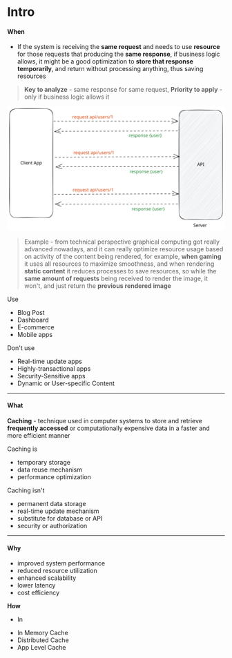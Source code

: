 # Intro



#### When

* If the system is receiving the **same request** and needs to use **resource** for those requests that producing the **same response**, if business logic allows, it might be a good optimization to **store that response temporarily**, and return without processing anything, thus saving resources

> **Key to analyze** - same response for same request, **Priority to apply** - only if business logic allows it



<img src=".gitbook/assets/file.excalidraw.svg" alt="" class="gitbook-drawing">

> Example - from technical perspective graphical computing got really advanced nowadays, and it can really optimize resource usage based on activity of the content being rendered, for example, **when gaming** it uses all resources to maximize smoothness, and when rendering **static content** it reduces processes to save resources, so while the **same amount of requests** being received to render the image, it won't, and just return the **previous rendered image**  &#x20;



Use

* Blog Post
* Dashboard
* E-commerce
* Mobile apps

Don't use

* Real-time update apps
* Highly-transactional apps
* Security-Sensitive apps
* Dynamic or User-specific Content

***

#### What

**Caching** - technique used in computer systems to store and retrieve **frequently accessed** or computationally expensive data in a faster and more efficient manner



Caching is

* temporary storage
* data reuse mechanism
* performance optimization

Caching isn't&#x20;

* permanent data storage
* real-time update mechanism
* substitute for database or API
* security or authorization

***

#### Why

* improved system performance
* reduced resource utilization
* enhanced scalability
* lower latency
* cost efficiency

**How**

* In&#x20;



&#x20;



















* In Memory Cache
* Distributed Cache
* App Level Cache



